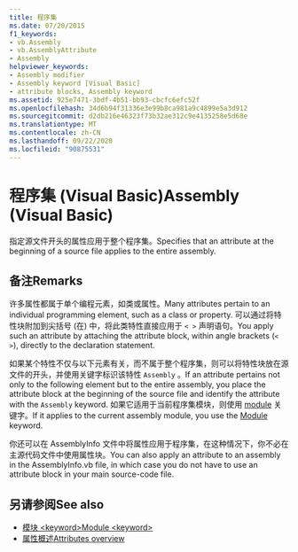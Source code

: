 ```yaml
---
title: 程序集
ms.date: 07/20/2015
f1_keywords:
- vb.Assembly
- vb.AssemblyAttribute
- Assembly
helpviewer_keywords:
- Assembly modifier
- Assembly keyword [Visual Basic]
- attribute blocks, Assembly keyword
ms.assetid: 925e7471-3bdf-4b51-bb93-cbcfc6efc52f
ms.openlocfilehash: 34d6b94f31336e3e99b8ca981a9c4899e5a3d912
ms.sourcegitcommit: d2db216e46323f73b32ae312c9e4135258e5d68e
ms.translationtype: MT
ms.contentlocale: zh-CN
ms.lasthandoff: 09/22/2020
ms.locfileid: "90875531"
---
```

# <a name="assembly-visual-basic"></a><span data-ttu-id="cf1c0-102">程序集 (Visual Basic)</span><span class="sxs-lookup"><span data-stu-id="cf1c0-102">Assembly (Visual Basic)</span></span>

<span data-ttu-id="cf1c0-103">指定源文件开头的属性应用于整个程序集。</span><span class="sxs-lookup"><span data-stu-id="cf1c0-103">Specifies that an attribute at the beginning of a source file applies to the entire assembly.</span></span>  
  
## <a name="remarks"></a><span data-ttu-id="cf1c0-104">备注</span><span class="sxs-lookup"><span data-stu-id="cf1c0-104">Remarks</span></span>  

 <span data-ttu-id="cf1c0-105">许多属性都属于单个编程元素，如类或属性。</span><span class="sxs-lookup"><span data-stu-id="cf1c0-105">Many attributes pertain to an individual programming element, such as a class or property.</span></span> <span data-ttu-id="cf1c0-106">可以通过将特性块附加到尖括号 (在) 中，将此类特性直接应用于 `< >` 声明语句。</span><span class="sxs-lookup"><span data-stu-id="cf1c0-106">You apply such an attribute by attaching the attribute block, within angle brackets (`< >`), directly to the declaration statement.</span></span>  
  
 <span data-ttu-id="cf1c0-107">如果某个特性不仅与以下元素有关，而不属于整个程序集，则可以将特性块放在源文件的开头，并使用关键字标识该特性 `Assembly` 。</span><span class="sxs-lookup"><span data-stu-id="cf1c0-107">If an attribute pertains not only to the following element but to the entire assembly, you place the attribute block at the beginning of the source file and identify the attribute with the `Assembly` keyword.</span></span> <span data-ttu-id="cf1c0-108">如果它适用于当前程序集模块，则使用 [module](module-keyword.md) 关键字。</span><span class="sxs-lookup"><span data-stu-id="cf1c0-108">If it applies to the current assembly module, you use the [Module](module-keyword.md) keyword.</span></span>  
  
 <span data-ttu-id="cf1c0-109">你还可以在 AssemblyInfo 文件中将属性应用于程序集，在这种情况下，你不必在主源代码文件中使用属性块。</span><span class="sxs-lookup"><span data-stu-id="cf1c0-109">You can also apply an attribute to an assembly in the AssemblyInfo.vb file, in which case you do not have to use an attribute block in your main source-code file.</span></span>  
  
## <a name="see-also"></a><span data-ttu-id="cf1c0-110">另请参阅</span><span class="sxs-lookup"><span data-stu-id="cf1c0-110">See also</span></span>

- [<span data-ttu-id="cf1c0-111">模块 \<keyword></span><span class="sxs-lookup"><span data-stu-id="cf1c0-111">Module \<keyword></span></span>](module-keyword.md)
- [<span data-ttu-id="cf1c0-112">属性概述</span><span class="sxs-lookup"><span data-stu-id="cf1c0-112">Attributes overview</span></span>](../../programming-guide/concepts/attributes/index.md)
